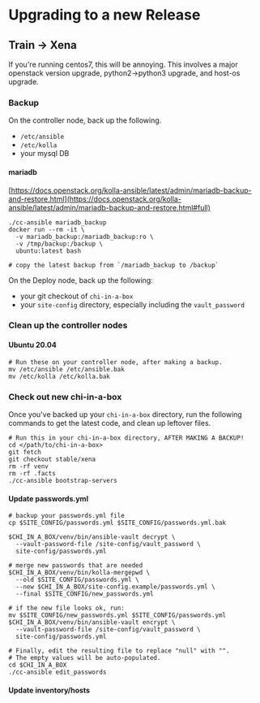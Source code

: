 # Upgrading to a new Release

## Train -> Xena

If you're running centos7, this will be annoying. This involves a major openstack version upgrade, python2->python3 upgrade, and host-os upgrade.

### Backup

On the controller node, back up the following.

* `/etc/ansible`
* `/etc/kolla`
* your mysql DB

#### mariadb

[https://docs.openstack.org/kolla-ansible/latest/admin/mariadb-backup-and-restore.html](https://docs.openstack.org/kolla-ansible/latest/admin/mariadb-backup-and-restore.html#full)

```
./cc-ansible mariadb_backup
docker run --rm -it \
  -v mariadb_backup:/mariadb_backup:ro \
  -v /tmp/backup:/backup \
  ubuntu:latest bash
  
# copy the latest backup from `/mariadb_backup to /backup`
```



On the Deploy node, back up the following:

* your git checkout of `chi-in-a-box`
* your `site-config` directory, especially including the `vault_password`

### Clean up the controller nodes

#### Ubuntu 20.04

```
# Run these on your controller node, after making a backup.
mv /etc/ansible /etc/ansible.bak
mv /etc/kolla /etc/kolla.bak
```

### Check out new chi-in-a-box

Once you've backed up your `chi-in-a-box` directory, run the following commands to get the latest code, and clean up leftover files.

```
# Run this in your chi-in-a-box directory, AFTER MAKING A BACKUP!
cd </path/to/chi-in-a-box>
git fetch
git checkout stable/xena
rm -rf venv
rm -rf .facts
./cc-ansible bootstrap-servers
```

#### Update passwords.yml

```
# backup your passwords.yml file
cp $SITE_CONFIG/passwords.yml $SITE_CONFIG/passwords.yml.bak

$CHI_IN_A_BOX/venv/bin/ansible-vault decrypt \
  --vault-password-file /site-config/vault_password \
  site-config/passwords.yml

# merge new passwords that are needed    
$CHI_IN_A_BOX/venv/bin/kolla-mergepwd \
  --old $SITE_CONFIG/passwords.yml \
  --new $CHI_IN_A_BOX/site-config.example/passwords.yml \
  --final $SITE_CONFIG/new_passwords.yml
 
# if the new file looks ok, run:
mv $SITE_CONFIG/new_passwords.yml $SITE_CONFIG/passwords.yml
$CHI_IN_A_BOX/venv/bin/ansible-vault encrypt \
  --vault-password-file /site-config/vault_password \
  site-config/passwords.yml

# Finally, edit the resulting file to replace "null" with "".
# The empty values will be auto-populated.
cd $CHI_IN_A_BOX
./cc-ansible edit_passwords
```

#### Update inventory/hosts
